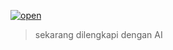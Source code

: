 [![open](https://img.shields.io/badge/buka-kalkulator-2a2a2a?style=for-the-badge)](https://mininxd.github.io/kalkulator-web/)

> sekarang dilengkapi dengan AI
